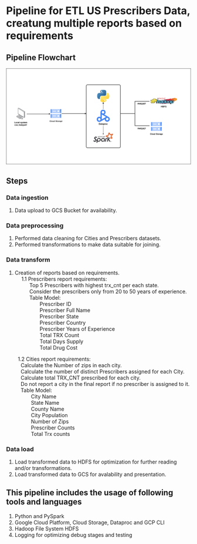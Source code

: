 # Pipeline for ETL US Prescribers Data, creatung multiple reports based on requirements

## Pipeline Flowchart
![Pipeline Flowchart](pipeline_flowchart.png "Pipeline Flowchart")

## Steps
### Data ingestion
1. Data upload to GCS Bucket for availability.  

### Data preprocessing
1. Performed data cleaning for Cities and Prescribers datasets.  
2. Performed transformations to make data suitable for joining.  

### Data transform
1. Creation of reports based on requirements.  
&emsp; 1.1 Prescribers report requirements:  
&emsp;&emsp;&nbsp;&nbsp; Top 5 Prescribers with highest trx_cnt per each state.  
&emsp;&emsp;&nbsp;&nbsp; Consider the prescribers only from 20 to 50 years of experience.  
&emsp;&emsp;&nbsp;&nbsp; Table Model:  
&emsp;&emsp;&emsp;&emsp;&nbsp;&nbsp; Prescriber ID  
&emsp;&emsp;&emsp;&emsp;&nbsp;&nbsp; Prescriber Full Name  
&emsp;&emsp;&emsp;&emsp;&nbsp;&nbsp; Prescriber State  
&emsp;&emsp;&emsp;&emsp;&nbsp;&nbsp; Prescriber Country  
&emsp;&emsp;&emsp;&emsp;&nbsp;&nbsp; Prescriber Years of Experience  
&emsp;&emsp;&emsp;&emsp;&nbsp;&nbsp; Total TRX Count  
&emsp;&emsp;&emsp;&emsp;&nbsp;&nbsp; Total Days Supply  
&emsp;&emsp;&emsp;&emsp;&nbsp;&nbsp; Total Drug Cost  

&emsp;&emsp; 1.2 Cities report requirements:  
&emsp;&emsp;&nbsp;&nbsp; Calculate the Number of zips in each city.  
&emsp;&emsp;&nbsp;&nbsp; Calculate the number of distinct Prescribers assigned for each City.  
&emsp;&emsp;&nbsp;&nbsp; Calculate total TRX_CNT prescribed for each city.  
&emsp;&emsp;&nbsp;&nbsp; Do not report a city in the final report if no prescriber is assigned to it.  
&emsp;&emsp;&nbsp;&nbsp; Table Model:  
&emsp;&emsp;&emsp;&emsp;&nbsp;&nbsp; City Name  
&emsp;&emsp;&emsp;&emsp;&nbsp;&nbsp; State Name  
&emsp;&emsp;&emsp;&emsp;&nbsp;&nbsp; County Name  
&emsp;&emsp;&emsp;&emsp;&nbsp;&nbsp; City Population  
&emsp;&emsp;&emsp;&emsp;&nbsp;&nbsp; Number of Zips  
&emsp;&emsp;&emsp;&emsp;&nbsp;&nbsp; Prescriber Counts  
&emsp;&emsp;&emsp;&emsp;&nbsp;&nbsp; Total Trx counts  

### Data load
1. Load transformed data to HDFS for optimization for further reading and/or transformations.  
2. Load transformed data to GCS for avalability and presentation.  

## This pipeline includes the usage of following tools and languages  
1. Python and PySpark  
2. Google Cloud Platform, Cloud Storage, Dataproc and GCP CLI  
3. Hadoop File System HDFS  
4. Logging for optimizing debug stages and testing  
